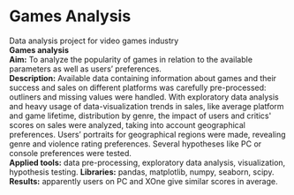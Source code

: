 # Games Analysis
Data analysis project for video games industry  
**Games analysis**  
**Aim:** To analyze the popularity of games in relation to the available parameters as well as users’ preferences.  
**Description:** Available data containing information about games and their success and sales on different platforms was carefully pre-processed: outliners and missing values were handled. With exploratory data analysis and heavy usage of data-visualization trends in sales, like average platform and game lifetime, distribution by genre, the impact of users and critics' scores on sales were analyzed, taking into account geographical preferences. Users’ portraits for geographical regions were made, revealing genre and violence rating preferences. Several hypotheses like PC or console preferences were tested.  
**Applied tools:** data pre-processing, exploratory data analysis, visualization, hypothesis testing. 
**Libraries:** pandas, matplotlib, numpy, seaborn, scipy.  
**Results:** apparently users on PC and XOne give similar scores in average.  
